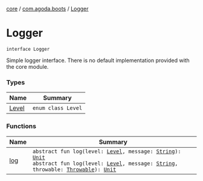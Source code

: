 [core](../../index.md) / [com.agoda.boots](../index.md) / [Logger](./index.md)

# Logger

`interface Logger`

Simple logger interface.
There is no default implementation provided with the core module.

### Types

| Name | Summary |
|---|---|
| [Level](-level/index.md) | `enum class Level` |

### Functions

| Name | Summary |
|---|---|
| [log](log.md) | `abstract fun log(level: `[`Level`](-level/index.md)`, message: `[`String`](https://kotlinlang.org/api/latest/jvm/stdlib/kotlin/-string/index.html)`): `[`Unit`](https://kotlinlang.org/api/latest/jvm/stdlib/kotlin/-unit/index.html)<br>`abstract fun log(level: `[`Level`](-level/index.md)`, message: `[`String`](https://kotlinlang.org/api/latest/jvm/stdlib/kotlin/-string/index.html)`, throwable: `[`Throwable`](https://kotlinlang.org/api/latest/jvm/stdlib/kotlin/-throwable/index.html)`): `[`Unit`](https://kotlinlang.org/api/latest/jvm/stdlib/kotlin/-unit/index.html) |

